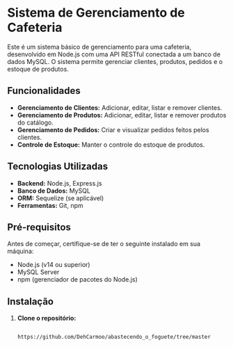 # Sistema de Gerenciamento de Cafeteria

Este é um sistema básico de gerenciamento para uma cafeteria, desenvolvido em Node.js com uma API RESTful conectada a um banco de dados MySQL. O sistema permite gerenciar clientes, produtos, pedidos e o estoque de produtos.

## Funcionalidades

- **Gerenciamento de Clientes:** Adicionar, editar, listar e remover clientes.
- **Gerenciamento de Produtos:** Adicionar, editar, listar e remover produtos do catálogo.
- **Gerenciamento de Pedidos:** Criar e visualizar pedidos feitos pelos clientes.
- **Controle de Estoque:** Manter o controle do estoque de produtos.

## Tecnologias Utilizadas

- **Backend:** Node.js, Express.js
- **Banco de Dados:** MySQL
- **ORM:** Sequelize (se aplicável)
- **Ferramentas:** Git, npm

## Pré-requisitos

Antes de começar, certifique-se de ter o seguinte instalado em sua máquina:

- Node.js (v14 ou superior)
- MySQL Server
- npm (gerenciador de pacotes do Node.js)

## Instalação

1. **Clone o repositório:**

   ```bash

   https://github.com/DehCarmoo/abastecendo_o_foguete/tree/master 
   
